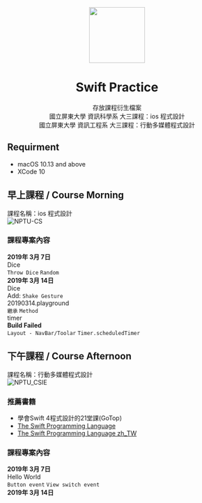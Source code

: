 <div align="center">
  
<img src="https://developer.apple.com/swift/images/swift-og.png" width="128" height="128">
  
# Swift Practice

存放課程衍生檔案<br>
國立屏東大學 資訊科學系 大三課程：ios 程式設計<br>
國立屏東大學 資訊工程系 大三課程：行動多媒體程式設計

</div>

## Requirment
- macOS 10.13 and above
- XCode 10

## 早上課程 / Course Morning
課程名稱：ios 程式設計<br>
![NPTU-CS](https://img.shields.io/badge/NPTU-CS-green.svg?style=flat-square)
### 課程專案內容
**2019年 3月 7日**<br>
Dice<br>
`Throw Dice` `Random` <br>
**2019年 3月 14日**<br>
Dice<br>
Add: `Shake Gesture`  <br>
20190314.playground<br>
`繼承` `Method` <br>
timer<br>
**Build Failed**<br>
`Layout - NavBar/Toolar` `Timer.scheduledTimer`
## 下午課程 / Course Afternoon
課程名稱：行動多媒體程式設計<br>
![NPTU_CSIE](https://img.shields.io/badge/NPTU-CSIE-green.svg?style=flat-square)
### 推薦書籍
- 學會Swift 4程式設計的21堂課(GoTop)<br>
- [The Swift Programming Language](https://docs.swift.org/swift-book/) <br>
- [The Swift Programming Language zh_TW](https://tommy60703.gitbooks.io/swift-language-traditional-chinese/content/) <br>

### 課程專案內容
**2019年 3月 7日**<br>
Hello World<br>
`Button event` `View switch event` <br>
**2019年 3月 14日**<br>
